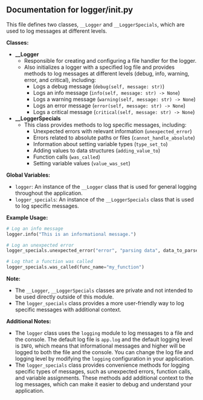 ## Documentation for logger/init.py

This file defines two classes, `__Logger` and `__LoggerSpecials`, which are used to log messages at different levels.

**Classes:**

- **\_\_Logger**
  - Responsible for creating and configuring a file handler for the logger.
  - Also initializes a logger with a specified log file and provides methods to log messages at different levels (debug, info, warning, error, and critical), including:
    - Logs a debug message (`debug(self, message: str)`)
    - Logs an info message (`info(self, message: str) -> None`)
    - Logs a warning message (`warning(self, message: str) -> None`)
    - Logs an error message (`error(self, message: str) -> None`)
    - Logs a critical message (`critical(self, message: str) -> None`)
- **\_\_LoggerSpecials**
  - This class provides methods to log specific messages, including:
    - Unexpected errors with relevant information (`unexpected_error`)
    - Errors related to absolute paths or files (`cannot_handle_absolute`)
    - Information about setting variable types (`type_set_to`)
    - Adding values to data structures (`adding_value_to`)
    - Function calls (`was_called`)
    - Setting variable values (`value_was_set`)

**Global Variables:**

- `logger`: An instance of the `__Logger` class that is used for general logging throughout the application.
- `logger_specials`: An instance of the `__LoggerSpecials` class that is used to log specific messages.

**Example Usage:**

```python
# Log an info message
logger.info("This is an informational message.")

# Log an unexpected error
logger_specials.unexpected_error("error", "parsing data", data_to_parse)

# Log that a function was called
logger_specials.was_called(func_name="my_function")
```

**Note:**

- The `__Logger`, `__LoggerSpecials` classes are private and not intended to be used directly outside of this module.
- The `logger_specials` class provides a more user-friendly way to log specific messages with additional context.

**Additional Notes:**

- The `logger` class uses the `logging` module to log messages to a file and the console. The default log file is `app.log` and the default logging level is `INFO`, which means that informational messages and higher will be logged to both the file and the console. You can change the log file and logging level by modifying the `logging` configuration in your application.
- The `logger_specials` class provides convenience methods for logging specific types of messages, such as unexpected errors, function calls, and variable assignments. These methods add additional context to the log messages, which can make it easier to debug and understand your application.
